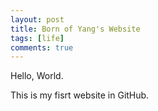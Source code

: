 ```yaml
---
layout: post
title: Born of Yang's Website
tags: [life]
comments: true
---
```


Hello, World.

This is my fisrt website in GitHub.
